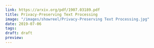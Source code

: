 ```yaml
---
link: https://arxiv.org/pdf/1907.03189.pdf
title: Privacy-Preserving Text Processing
image: "/images/showreel/Privacy-Preserving Text Processing.jpg"
date: 2019-07-06
tags: 
draft: draft
preview:
---
```



